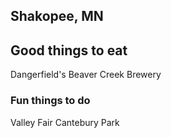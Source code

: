 ## Shakopee, MN

## Good things to eat
Dangerfield's
Beaver Creek Brewery

### Fun things to do
Valley Fair
Cantebury Park
